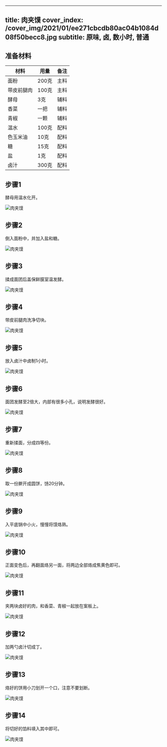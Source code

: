 
---
title: 肉夹馍
cover_index: /cover_img/2021/01/ee271cbcdb80ac04b1084d08f50becc8.jpg
subtitle: 原味, 卤, 数小时, 普通
---

## 准备材料

| 材料     | 用量 | 备注|
| ------- | ----- | --- |
| 面粉 | 200克| 主料 |
| 带皮前腿肉 | 100克| 主料 |
| 酵母 | 3克| 辅料 |
| 香菜 | 一把| 辅料 |
| 青椒 | 一颗| 辅料 |
| 温水 | 100克| 配料 |
| 色玉米油 | 10克| 配料 |
| 糖 | 15克| 配料 |
| 盐 | 1克| 配料 |
| 卤汁 | 300克| 配料 |

## 步骤1

酵母用温水化开。

![肉夹馍](https://i8.meishichina.com/attachment/recipe/201010/201010202250170.JPG?x-oss-process=style/p320) 

## 步骤2

倒入面粉中，并加入盐和糖。

![肉夹馍](https://i8.meishichina.com/attachment/recipe/201010/201010202251347.JPG?x-oss-process=style/p320) 

## 步骤3

揉成面团后盖保鲜膜室温发酵。

![肉夹馍](https://i8.meishichina.com/attachment/recipe/201010/201010202251563.JPG?x-oss-process=style/p320) 

## 步骤4

带皮前腿肉洗净切块。

![肉夹馍](https://i8.meishichina.com/attachment/recipe/201010/201010202252092.JPG?x-oss-process=style/p320) 

## 步骤5

放入卤汁中卤制1小时。

![肉夹馍](https://i8.meishichina.com/attachment/recipe/201010/201010202252210.JPG?x-oss-process=style/p320) 

## 步骤6

面团发酵至2倍大，内部有很多小孔，说明发酵很好。

![肉夹馍](https://i8.meishichina.com/attachment/recipe/201010/201010202252341.JPG?x-oss-process=style/p320) 

## 步骤7

重新揉面，分成四等份。

![肉夹馍](https://i8.meishichina.com/attachment/recipe/201010/201010202252490.JPG?x-oss-process=style/p320) 

## 步骤8

取一份擀开成圆饼，饧20分钟。

![肉夹馍](https://i8.meishichina.com/attachment/recipe/201010/201010202253025.JPG?x-oss-process=style/p320) 

## 步骤9

入平底锅中小火，慢慢将馍烙熟。

![肉夹馍](https://i8.meishichina.com/attachment/recipe/201010/201010202253136.JPG?x-oss-process=style/p320) 

## 步骤10

正面变色后，再翻面烙另一面，将两边全部烙成焦黄色即可。

![肉夹馍](https://i8.meishichina.com/attachment/recipe/201010/201010202253264.JPG?x-oss-process=style/p320) 

## 步骤11

夹两块卤好的肉，和香菜、青椒一起放在案板上。

![肉夹馍](https://i8.meishichina.com/attachment/recipe/201010/201010202253409.JPG?x-oss-process=style/p320) 

## 步骤12

加两勺卤汁切成丁。

![肉夹馍](https://i8.meishichina.com/attachment/recipe/201010/201010202253513.JPG?x-oss-process=style/p320) 

## 步骤13

烙好的饼用小刀划开一个口，注意不要划断。

![肉夹馍](https://i8.meishichina.com/attachment/recipe/201010/201010202254047.JPG?x-oss-process=style/p320) 

## 步骤14

将切好的馅料填入其中即可。

![肉夹馍](https://i8.meishichina.com/attachment/recipe/201010/201010202254237.JPG?x-oss-process=style/p320) 

